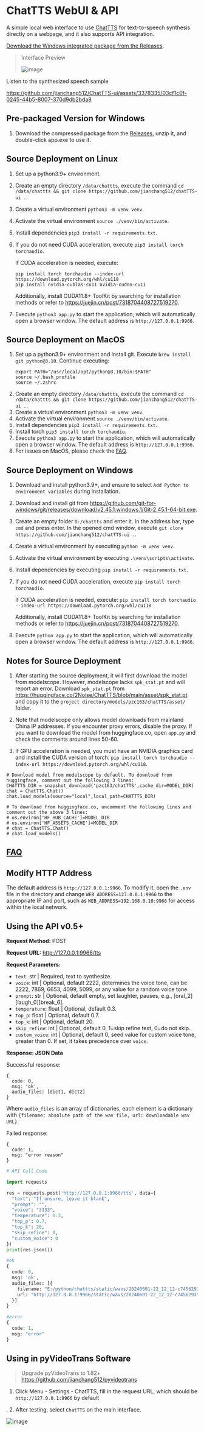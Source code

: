 # ChatTTS WebUI & API 

A simple local web interface to use [ChatTTS](https://github.com/2noise/chattts) for text-to-speech synthesis directly on a webpage, and it also supports API integration.

[Download the Windows integrated package from the Releases](https://github.com/jianchang512/ChatTTS-ui/releases).

> Interface Preview
>
> ![image](https://github.com/jianchang512/ChatTTS-ui/assets/3378335/6ed7c993-3882-4c34-9abd-f0635b133012)
>

Listen to the synthesized speech sample

https://github.com/jianchang512/ChatTTS-ui/assets/3378335/03cf1c0f-0245-44b5-8007-370d9db2bda8

## Pre-packaged Version for Windows

1. Download the compressed package from the [Releases](https://github.com/jianchang512/chatTTS-ui/releases), unzip it, and double-click app.exe to use it.

## Source Deployment on Linux

1. Set up a python3.9+ environment.
2. Create an empty directory `/data/chattts`, execute the command `cd /data/chattts && git clone https://github.com/jianchang512/chatTTS-ui .`.
3. Create a virtual environment `python3 -m venv venv`.
4. Activate the virtual environment `source ./venv/bin/activate`.
5. Install dependencies `pip3 install -r requirements.txt`.
6. If you do not need CUDA acceleration, execute `pip3 install torch torchaudio`.

    If CUDA acceleration is needed, execute:
    ```
    pip install torch torchaudio --index-url https://download.pytorch.org/whl/cu118
    pip install nvidia-cublas-cu11 nvidia-cudnn-cu11
    ```
    Additionally, install CUDA11.8+ ToolKit by searching for installation methods or refer to https://juejin.cn/post/7318704408727519270.
    
7. Execute `python3 app.py` to start the application, which will automatically open a browser window. The default address is `http://127.0.0.1:9966`.

## Source Deployment on MacOS

1. Set up a python3.9+ environment and install git. Execute `brew install git python@3.10`.
    Continue executing:
    ```
    export PATH="/usr/local/opt/python@3.10/bin:$PATH"
    source ~/.bash_profile
    source ~/.zshrc
    ```
2. Create an empty directory `/data/chattts`, execute the command `cd /data/chattts && git clone https://github.com/jianchang512/chatTTS-ui .`.
3. Create a virtual environment `python3 -m venv venv`.
4. Activate the virtual environment `source ./venv/bin/activate`.
5. Install dependencies `pip3 install -r requirements.txt`.
6. Install torch `pip3 install torch torchaudio`.
7. Execute `python3 app.py` to start the application, which will automatically open a browser window. The default address is `http://127.0.0.1:9966`.
8. For issues on MacOS, please check the [FAQ](faq.md).

## Source Deployment on Windows

1. Download and install python3.9+, and ensure to select `Add Python to environment variables` during installation.
2. Download and install git from https://github.com/git-for-windows/git/releases/download/v2.45.1.windows.1/Git-2.45.1-64-bit.exe.
3. Create an empty folder `D:/chattts` and enter it. In the address bar, type `cmd` and press enter. In the opened cmd window, execute `git clone https://github.com/jianchang512/chatTTS-ui .`.
4. Create a virtual environment by executing `python -m venv venv`.
5. Activate the virtual environment by executing `.\venv\scripts\activate`.
6. Install dependencies by executing `pip install -r requirements.txt`.
7. If you do not need CUDA acceleration, execute `pip install torch torchaudio`.

    If CUDA acceleration is needed, execute:
    `pip install torch torchaudio --index-url https://download.pytorch.org/whl/cu118`
    
    Additionally, install CUDA11.8+ ToolKit by searching for installation methods or refer to https://juejin.cn/post/7318704408727519270.
    
8. Execute `python app.py` to start the application, which will automatically open a browser window. The default address is `http://127.0.0.1:9966`.

## Notes for Source Deployment

1. After starting the source deployment, it will first download the model from modelscope. However, modelscope lacks `spk_stat.pt` and will report an error. Download `spk_stat.pt` from https://huggingface.co/2Noise/ChatTTS/blob/main/asset/spk_stat.pt and copy it to the `project directory/models/pzc163/chatTTS/asset/` folder.

2. Note that modelscope only allows model downloads from mainland China IP addresses. If you encounter proxy errors, disable the proxy. If you want to download the model from huggingface.co, open `app.py` and check the comments around lines 50-60.

3. If GPU acceleration is needed, you must have an NVIDIA graphics card and install the CUDA version of torch. `pip install torch torchaudio --index-url https://download.pytorch.org/whl/cu118`.

```
# Download model from modelscope by default. To download from huggingface, comment out the following 3 lines:
CHATTTS_DIR = snapshot_download('pzc163/chatTTS',cache_dir=MODEL_DIR)
chat = ChatTTS.Chat()
chat.load_models(source="local",local_path=CHATTTS_DIR)

# To download from huggingface.co, uncomment the following lines and comment out the above 3 lines:
# os.environ['HF_HUB_CACHE']=MODEL_DIR
# os.environ['HF_ASSETS_CACHE']=MODEL_DIR
# chat = ChatTTS.Chat()
# chat.load_models()
```

## [FAQ](faq.md)

## Modify HTTP Address

The default address is `http://127.0.0.1:9966`. To modify it, open the `.env` file in the directory and change `WEB_ADDRESS=127.0.0.1:9966` to the appropriate IP and port, such as `WEB_ADDRESS=192.168.0.10:9966` for access within the local network.

## Using the API v0.5+

**Request Method:** POST

**Request URL:** http://127.0.0.1:9966/tts

**Request Parameters:**

- `text`: str | Required, text to synthesize.
- `voice`: int | Optional, default 2222, determines the voice tone, can be 2222, 7869, 6653, 4099, 5099, or any value for a random voice tone.
- `prompt`: str | Optional, default empty, set laughter, pauses, e.g., [oral_2][laugh_0][break_6].
- `temperature`: float | Optional, default 0.3.
- `top_p`: float | Optional, default 0.7.
- `top_k`: int | Optional, default 20.
- `skip_refine`: int | Optional, default 0, 1=skip refine text, 0=do not skip.
- `custom_voice`: int | Optional, default 0, seed value for custom voice tone, greater than 0. If set, it takes precedence over `voice`.

**Response: JSON Data**

Successful response:
```
{
  code: 0,
  msg: 'ok',
  audio_files: [dict1, dict2]
}
```
Where `audio_files` is an array of dictionaries, each element is a dictionary with `{filename: absolute path of the wav file, url: downloadable wav URL}`.

Failed response:
```
{
  code: 1,
  msg: "error reason"
}
```

```python
# API Call Code

import requests

res = requests.post('http://127.0.0.1:9966/tts', data={
  "text": "If unsure, leave it blank",
  "prompt": "",
  "voice": "3333",
  "temperature": 0.3,
  "top_p": 0.7,
  "top_k": 20,
  "skip_refine": 0,
  "custom_voice": 0
})
print(res.json())

#ok
{
  code: 0,
  msg: 'ok',
  audio_files: [{
    filename: "E:/python/chattts/static/wavs/20240601-22_12_12-c7456293f7b5e4dfd3ff83bbd884a23e.wav",
    url: "http://127.0.0.1:9966/static/wavs/20240601-22_12_12-c7456293f7b5e4dfd3ff83bbd884a23e.wav"
  }]
}

#error
{
  code: 1,
  msg: "error"
}
```

## Using in pyVideoTrans Software

> Upgrade pyVideoTrans to 1.82+ https://github.com/jianchang512/pyvideotrans

1. Click Menu - Settings - ChatTTS, fill in the request URL, which should be `http://127.0.0.1:9966` by default

.
2. After testing, select `ChatTTS` on the main interface.

![image](https://github.com/jianchang512/ChatTTS-ui/assets/3378335/7118325f-2b9a-46ce-a584-1d5c6dc8e2da)